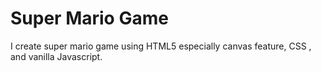# Super Mario Game
I create super mario game using HTML5 especially canvas feature, CSS , and vanilla Javascript.

